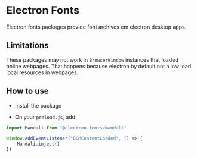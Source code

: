# Electron Fonts

Electron fonts packages provide font archives em electron desktop apps.

## Limitations

These packages may not work in `BrowserWindow` instances that loaded online webpages. That happens because electron by default not allow load local resources in webpages.

## How to use

* Install the package

* On your `preload.js`, add:

```ts
import Mandali from "@electron-fonts/mandali"

window.addEventListener("DOMContentLoaded", () => {
    Mandali.inject()
})
```